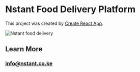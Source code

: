 # Nstant Food Delivery Platform

This project was created by [Create React App](https://github.com/facebook/create-react-app).

![Nstant food delivery](https://github.com/eric-ricky/Randomizer/blob/main/brand1.JPG?raw=true)

## Learn More

### [info@nstant.co.ke](https://nstant.co.ke)
